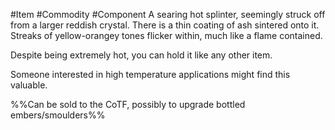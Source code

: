 #Item #Commodity #Component 
A searing hot splinter, seemingly struck off from a larger reddish crystal.
There is a thin coating of ash sintered onto it.
Streaks of yellow-orangey tones flicker within, much like a flame contained. 

Despite being extremely hot, you can hold it like any other item.

Someone interested in high temperature applications might find this valuable. 

%%Can be sold to the CoTF, possibly to upgrade bottled embers/smoulders%%